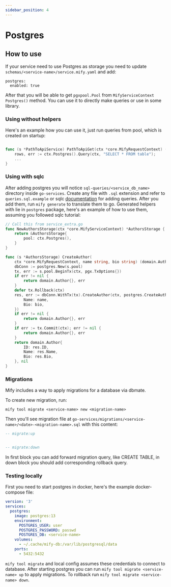 ```yaml
---
sidebar_position: 4
---
```


# Postgres

## How to use

If your service need to use Postgres as storage you need to update
`schemas/<service-name>/service.mify.yaml` and add:

```
postgres:
  enabled: true
  ```

After that you will be able to get `pgxpool.Pool` from `MifyServiceContext`
`Postgres()` method. You can use it to directly make queries or use in some library.

### Using without helpers

Here's an example how you can use it, just run queries from pool, which is created on startup:
```go

func (s *PathToApiService) PathToApiGet(ctx *core.MifyRequestContext) (openapi.ServiceResponse, error) {
    rows, err := ctx.Postgres().Query(ctx, "SELECT * FROM table");
    ...
}
```

### Using with sqlc

After adding postgres you will notice `sql-queries/<service_db_name>` directory
inside `go-services`. Create any file with `.sql` extension and refer to
`queries.sql.example` or sqlc [documentation](https://docs.sqlc.dev/en/latest/tutorials/getting-started-postgresql.html)
for adding queries. After you add them, run `mify generate` to translate them
to go. Generated helpers with lie in `postgres` package, here's an example of
how to use them, assuming you followed sqlc tutorial:

```go
// Call this from service_extra.go
func NewAuthorsStorage(ctx *core.MifyServiceContext) *AuthorsStorage {
    return &AuthorsStorage{
        pool: ctx.Postgres(),
    }
}

func (s *AuthorsStorage) CreateAuthor(
    ctx *core.MifyRequestContext, name string, bio string) (domain.Author, error) {
    dbConn := postgres.New(s.pool)
    tx, err := s.pool.BeginTx(ctx, pgx.TxOptions{})
    if err != nil {
        return domain.Author{}, err
    }
    defer tx.Rollback(ctx)
    res, err := dbConn.WithTx(tx).CreateAuthor(ctx, postgres.CreateAuthorParams{
        Name: name,
        Bio: bio,
    })
    if err != nil {
        return domain.Author{}, err
    }
    if err := tx.Commit(ctx); err != nil {
        return domain.Author{}, err
    }
    return domain.Author{
        ID: res.ID,
        Name: res.Name,
        Bio: res.Bio,
    }, nil
}
```

### Migrations

Mify includes a way to apply migrations for a database via dbmate.

To create new migration, run:
```
mify tool migrate <service-name> new <migration-name>
```

Then you'll see migration file at `go-services/migrations/<service-name>/<date>-<migration-name>.sql`
with this content:

```sql
-- migrate:up


-- migrate:down
```

In first block you can add forward migration query, like CREATE TABLE, in down
block you should add corresponding rollback query.

### Testing locally

First you need to start postgres in docker, here's the example docker-compose file:

```yaml
version: '3'
services:
  postgres:
    image: postgres:13
    environment:
      POSTGRES_USER: user
      POSTGRES_PASSWORD: passwd
      POSTGRES_DB: <service-name>
    volumes:
      - ~/.cache/mify-db:/var/lib/postgresql/data
    ports:
      - 5432:5432
```

`mify tool migrate` and local config assumes these credentials to connect to database.
After starting postgres you can run `mify tool migrate <service-name> up` to apply migrations.
To rollback run `mify tool migrate <service-name> down`.
